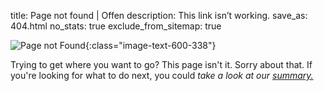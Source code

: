 title: Page not found | Offen
description: This link isn’t working.
save_as: 404.html
no_stats: true
exclude_from_sitemap: true


![Page not Found](/theme/images/offen-404.png){:class="image-text-600-338"}

Trying to get where you want to go? This page isn't it. Sorry about that. If you're looking for what to do next, you could *take a look at our [summary.](/)*
